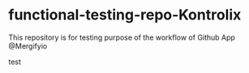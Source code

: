 # functional-testing-repo-Kontrolix

This repository is for testing purpose of the workflow of Github App @Mergifyio

test
